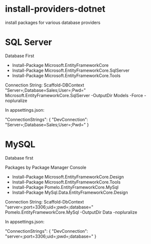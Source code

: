 # install-providers-dotnet
install packages for various database providers


# SQL Server
Database First

* Install-Package Microsoft.EntityFrameworkCore
* Install-Package Microsoft.EntityFrameworkCore.SqlServer
* Install-Package Microsoft.EntityFrameworkCore.Tools

Connection String:
Scaffold-DBContext "Server=<your-server-database>;Database=Sales;User=<your-user-database>;Pwd=<your-password-database>" Microsoft.EntityFrameworkCore.SqlServer -OutputDir Models -Force -nopluralize

In appsettings.json: 

  "ConnectionStrings": {
    "DevConnection": "Server=<your-server-database>;Database=Sales;User=<your-user-database>;Pwd=<your-password-database>"
  }


# MySQL
Database first


Packages by Package Manager Console
* Install-Package Microsoft.EntityFrameworkCore.Design
* Install-Package Microsoft.EntityFrameworkCore.Tools
* Install-Package Pomelo.EntityFrameworkCore.MySql
* Install-Package MySql.Data.EntityFrameworkCore.Design

Connection String:
Scaffold-DbContext "server=<your-server-database>;port=3306;uid=<your-user-database>;pwd=<your-password-database>;database=<your-name-database>" Pomelo.EntityFrameworkCore.MySql -OutputDir Data -nopluralize

In appsettings.json: 

  "ConnectionStrings": {
    "DevConnection": "server=<your-server-database>;port=3306;uid=<your-user-database>;pwd=<your-password-database>;database=<your-name-database>" 
  }
